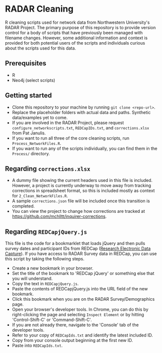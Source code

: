 # RADAR Cleaning
R cleaning scripts used for network data from Northwestern University's RADAR Project. The primary purpose of this repository is to provide version control for a body of scripts that have previously been managed with filename changes. However, some additional information and context is provided for both potential users of the scripts and individuals curious about the scripts used for this data.

## Prerequisites
- R
- Neo4j (select scripts)

## Getting started
- Clone this repository to your machine by running `git clone <repo-url>`.
- Replace the placeholder folders with actual data and paths. Synthetic data/examples yet to come.
- If you are involved in the RADAR Project, please request `configure_networkscripts.txt`, `REDCapIDs.txt`, and `corrections.xlsx` from Pat Janulis.
- If you want to run all three of the core cleaning scripts, run `Process_NetworkFiles.R`.
- If you want to run any of the scripts individually, you can find them in the `Process/` directory.

## Regarding `corrections.xlsx`
- A dummy file showing the current headers used in this file is included. However, a project is currently underway to move away from tracking corrections in spreadsheet format, so this is included mostly as context for `2_Clean_NetworkFiles.R`.
- A sample `corrections.json` file will be included once this transition is completed.
- You can view the project to change how corrections are tracked at https://github.com/mchlltt/inquirer-corrections.

## Regarding `REDCapjQuery.js`
This file is the code for a bookmarklet that loads jQuery and then pulls survey dates and participant IDs from REDCap ([Research Electronic Data Capture](https://catalyst.harvard.edu/services/redcap/)). If you have access to RADAR Survey data in REDCap, you can use this script by taking the following steps.
- Create a new bookmark in your browser.
- Set the title of the bookmark to 'REDCap jQuery' or something else that you will understand.
- Copy the text in `REDCapjQuery.js`.
- Paste the contents of REDCapjQuery.js into the URL field of the new bookmark.
- Click this bookmark when you are on the RADAR Survey/Demographics page.
- Open your browser's developer tools. In Chrome, you can do this by right-clicking the page and selecting `Inspect Element` or by hitting 'Control-Shift-C' or 'Command-Shift-C'.
- If you are not already there, navigate to the 'Console' tab of the developer tools.
- Refer to your copy of `REDCapIds.txt` and identify the latest included ID.
- Copy from your console output beginning at the first new ID.
- Paste into `REDCapIds.txt`.
